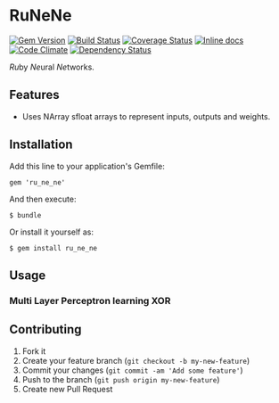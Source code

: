 # RuNeNe

[![Gem Version](https://badge.fury.io/rb/ru_ne_ne.png)](http://badge.fury.io/rb/ru_ne_ne)
[![Build Status](https://travis-ci.org/neilslater/ru_ne_ne.png?branch=master)](http://travis-ci.org/neilslater/ru_ne_ne)
[![Coverage Status](https://coveralls.io/repos/neilslater/ru_ne_ne/badge.png?branch=master)](https://coveralls.io/r/neilslater/ru_ne_ne?branch=master)
[![Inline docs](http://inch-ci.org/github/neilslater/ru_ne_ne.png?branch=master)](http://inch-ci.org/github/neilslater/ru_ne_ne)
[![Code Climate](https://codeclimate.com/github/neilslater/ru_ne_ne.png)](https://codeclimate.com/github/neilslater/ru_ne_ne)
[![Dependency Status](https://gemnasium.com/neilslater/ru_ne_ne.png)](https://gemnasium.com/neilslater/ru_ne_ne)

*Ru*by *Ne*ural *Ne*tworks.

## Features

 * Uses NArray sfloat arrays to represent inputs, outputs and weights.

## Installation

Add this line to your application's Gemfile:

    gem 'ru_ne_ne'

And then execute:

    $ bundle

Or install it yourself as:

    $ gem install ru_ne_ne

## Usage

### Multi Layer Perceptron learning XOR



## Contributing

1. Fork it
2. Create your feature branch (`git checkout -b my-new-feature`)
3. Commit your changes (`git commit -am 'Add some feature'`)
4. Push to the branch (`git push origin my-new-feature`)
5. Create new Pull Request
